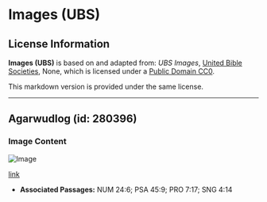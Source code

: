 # Images (UBS)

## License Information

**Images (UBS)** is based on and adapted from: _UBS Images_, [United Bible Societies](https://unitedbiblesocieties.org/), None, which is licensed under a [Public Domain CC0](https://creativecommons.org/public-domain/cc0/).

This markdown version is provided under the same license.



--------------------------------

## Agarwudlog (id: 280396)

### Image Content

![Image](https://cdn.aquifer.bible/aquifer-content/resources/Media/WEB-0018_agarwoodlog.jpg)

[link](https://cdn.aquifer.bible/aquifer-content/resources/Media/WEB-0018_agarwoodlog.jpg)

* **Associated Passages:** NUM 24:6; PSA 45:9; PRO 7:17; SNG 4:14


